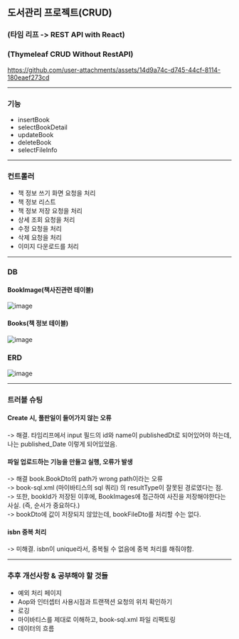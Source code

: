 ## 도서관리 프로젝트(CRUD)
### (타임 리프 -> REST API with React)


### (Thymeleaf CRUD Without RestAPI) <br>

https://github.com/user-attachments/assets/14d9a74c-d745-44cf-8114-180eaef273cd


<hr>

### 기능
- insertBook
- selectBookDetail
- updateBook
- deleteBook
- selectFileInfo

<hr>

### 컨트롤러
- 책 정보 쓰기 화면 요청을 처리 
- 책 정보 리스트
- 책 정보 저장 요청을 처리 
- 상세 조회 요청을 처리
- 수정 요청을 처리
- 삭제 요청을 처리
- 이미지 다운로드를 처리

<hr>

### DB
#### BookImage(책사진관련 테이블)
![image](https://github.com/user-attachments/assets/e8746c8d-2287-420e-ab6b-5bc388733766)


#### Books(책 정보 테이블)
![image](https://github.com/user-attachments/assets/bc1f18d6-3b28-40c5-9d5d-a47d940c18d5)

### ERD
![image](https://github.com/user-attachments/assets/3a1461c2-1d5d-4903-a8cb-ecf7bcf01565)


<hr>

### 트러블 슈팅
#### Create 시, 풀판일이 들어가지 않는 오류
-> 해결. 타임리프에서 input 필드의 id와 name이 publishedDt로 되어있어야 하는데, 나는 published_Date 이렇게 되어있었음.

#### 파일 업로드하는 기능을 만들고 실행, 오류가 발생
-> 해결 book.BookDto의 path가 wrong path이라는 오류 <br>
-> book-sql.xml (마이바티스의 sql 쿼리) 의 resultType이 잘못된 경로였다는 점. <br>
-> 또한, bookId가 저장된 이후에, BookImages에 접근하여 사진을 저장해야한다는 사실. (즉, 순서가 중요하다.) <br>
-> bookDto에 값이 저장되지 않았는데, bookFileDto를 처리할 수는 없다. <br>


#### isbn 중복 처리
-> 미해결. isbn이 unique라서, 중복될 수 없음에 중복 처리를 해줘야함.

<hr>

### 추후 개선사항 & 공부해야 할 것들
- 예외 처리 페이지
- Aop와 인터셉터 사용시점과 트랜잭션 요청의 위치 확인하기
- 로깅
- 마이바티스를 제대로 이해하고, book-sql.xml 파일 리팩토링
- 데이터의 흐름
